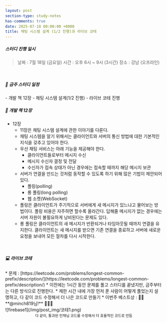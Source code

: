 ```yaml
---
layout: post
section-type: study-notes
has-comments: true
date: 2025-07-18 00:00:00 +0000
title: 채팅 시스템 설계 (1/2 진행)과 라이브 코테
---
```


<h5> 스터디 진행 일시</h5>
<blockquote>날짜 : 7월 18일 (금요일)    
시간 : 오후 6시 ~ 9시 (3시간)   
장소 : 강남 (오프라인)
</blockquote>

<br>

<h5> 🔧 금주 스터디 일정 </h5>
- 개발 책 12장 - 채팅 시스템 설계(1/2 진행)
- 라이브 코테 진행  

<br>  


<h5> 📖 개발 책 12장  </h5>

- 12장
  - 11장은 채팅 시스템 설계에 관한 이야기를 다룬다.
  - 채팅 시스템을 알기 위해서는 클라이언트와 서버의 통신 방법에 대한 기본적인 지식을 갖추고 있어야 한다.
  - 우선 채팅 서비스는 아래 기능을 제공해야 한다. 
    - 클라이언트들로부터 메시지 수신
    - 메시지 수신자 결정 및 전달
    - 수신자가 접속 상태가 아닌 경우에는 접속할 때까지 해당 메시지 보관 
  - 서버가 연결을 만드는 것처럼 동작할 수 있도록 하기 위해 많은 기법이 제안되어 있다.
    - 폴링(polling)
    - 롱 폴링(long polling)
    - 웹 소켓(WebSocket)
  - 폴링은 클라이언트가 주기적으로 서버에게 새 메시지가 있느냐고 물어보는 방법이다. 폴링 비용은 자주하면 할수록 올라간다. 답해줄 메시지가 없는 경우에는 서버 자원이 불필요하게 낭비된다는 문제도 있다. 
  - 롱 폴링은 클라이언트의 새 메시지가 반환되거나 타임아웃될 때까지 연결을 유지한다. 클라이언트는 새 메시지를 받으면 기존 연결을 종료하고 서버에 새로운 요청을 보내어 모든 절차를 다시 시작한다. 

<br>


<h5> 💻 라이브 코테 </h5>  
* 문제 : [https://leetcode.com/problems/longest-common-prefix/description/](https://leetcode.com/problems/longest-common-prefix/description/)
    * 이전에는 1시간 동안 문제를 풀고 스터디를 끝냈지만, 금주부터는 다른 방식으로 진행한다.
    * 제한 시간 내에 가장 먼저 푼 사람이 어떻게 풀었는지 설명하고, 다 같이 코드 수정해서 더 나은 코드로 만들기 
    * 이번주 베스트상 : 👏👏 **@minch819님!** 👏👏👏   
    <br>
    ![firebase1](/img/post_img/코테1.png)
    <br>
<small><center> 다 같이, 통과된 민채님 코드를 수정해서 더 효율적인 코드로 만듬 </center></small>


<br>
